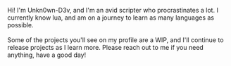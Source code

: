 Hi! I'm Unkn0wn-D3v, and I'm an avid scripter who procrastinates a lot.
I currently know lua, and am on a journey to learn as many languages as possible. <br> <br>
Some of the projects you'll see on my profile are a WIP, and I'll continue to release projects as I learn more.
Please reach out to me if you need anything, have a good day!
